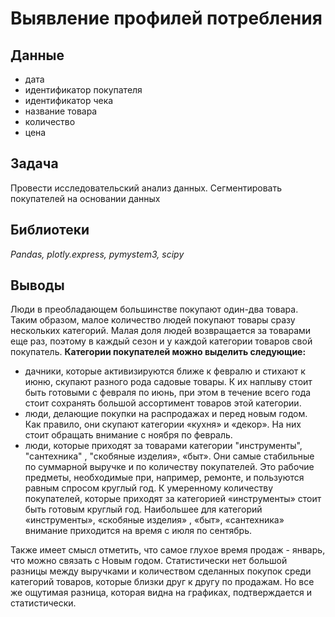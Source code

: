 # Выявление профилей потребления
## Данные
- дата
- идентификатор покупателя
- идентификатор чека
- название товара
- количество
- цена
## Задача
Провести исследовательский анализ данных. Сегментировать покупателей на основании данных
## Библиотеки
*Pandas, plotly.express, pymystem3, scipy*
## Выводы
Люди в преобладающем большинстве покупают один-два товара. Таким образом, малое количество людей покупают товары сразу нескольких категорий. Малая доля людей возвращается за товарами еще раз, поэтому в каждый сезон и у каждой категории товаров свой покупатель. 
**Категории  покупателей можно выделить следующие:**
- дачники, которые активизируются ближе к февралю и стихают к июню, скупают разного рода садовые товары.  К их     наплыву стоит быть готовыми с февраля по июнь, при этом в течение всего года  стоит сохранять большой ассортимент     товаров этой категории. 
- люди, делающие покупки на распродажах и перед новым годом. Как правило, они скупают категории «кухня»  и «декор».     На них стоит обращать внимание с ноября по февраль.
-  люди, которые приходят за товарами категории "инструменты", "сантехника" , "скобяные изделия», «быт».  Они самые     стабильные по суммарной выручке и по количеству покупателей. Это рабочие предметы, необходимые при, например,     ремонте, и пользуются  равным спросом круглый год.  К умеренному количеству покупателей, которые приходят за     категорией     «инструменты» стоит быть готовым круглый год. Наибольшее для категорий «инструменты», «скобяные     изделия» , «быт», «сантехника» внимание приходится на время с июля по сентябрь. 
 
Также имеет смысл отметить, что самое глухое время продаж - январь, что можно связать с Новым годом. 
Статистически нет большой разницы между выручками и количеством сделанных покупок среди категорий товаров, которые близки друг к другу по продажам. Но все  же ощутимая разница, которая видна на графиках, подтверждается и статистически.

